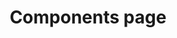---
title: Components page
meta:
  ogTitle: Test og title?
  
components:
- component_name: hero
  supertitle: Hero supertitle
  title: Hero title for everyone
  description: Hero description lorem ipsum carpe diem etc.
  cta_label: Hero CTA
  cta_url: hero-url
  img_src: "assets/img/hero-test.svg"

- component_name: graph
  title: Graph title
  description: Graph description lorem ipsum descriptionum of this componentum
  graphItems:
  - title: Graph title 1
    dataItems:
    - value: 80%
      label_x: Label_x 1
      footer_label: Before Albert 1

    - value: 20%%
      label_x: Label_x 2
      footer_label: After Albert 2

  - title: Graph title 2
    dataItems:
    - value: 100%
      label_x: Label_x 2.1
      footer_label: Before Albert 2.1

    - value: 0%
      label_x: Label_x 2.2
      footer_label: After Albert 2.2

- component_name: testimonials
  title: testimonials
  testimonialItems:
  - title: Title 1
    quote: quote 1 lorem ipsum ipsum lorem ipsum ipsum random text here that would be the quote
    teacher_name: Name 1
    teacher_img_src: "assets/img/random-img3.svg"
    teacher_type: Teacher type 1
    teacher_level: Teacher level 1
    teacher_location: Chicago, IL 1

  - title: Title 2
    quote: quote 2 lorem ipsum ipsum lorem ipsum ipsum random text here that would be the quote
    teacher_img_src: "assets/img/random-img2.svg"
    teacher_name: Name 2
    teacher_type: Teacher type 2
    teacher_level: Teacher level 2
    location: Chicago, IL 2

- component_name: stagger
  title: Optional title for stagger components
  staggerItems:
  - supertitle: supertitle 1
    title: title 1
    cta_label: CTA 1
    cta_url: cta-1
    img_src: "assets/img/random-img3.svg"

  - supertitle: supertitle 2
    title: title 2
    cta_label: CTA 2
    cta_url: cta-2
    img_src: "assets/img/random-img2.svg"

- component_name: interstitial
  component_large: true
  cta_label: Request demo
  cta_link: ""
  description: Lorem ipsum this is a description of the area such as Request a demo to learn more about Albert.io

- component_name: salesRoster
  title: Meet the team
  description: As former educators, our School Success team intimately understand what makes for a successful Albert implementation, both within the classroom and across a school.
  cta_label: Contact us
  cta_url: ""
  salesRosterItems:
  - profile_img: "assets/img/random-img3.svg"
    name: Marc Deely

  - profile_img: "assets/img/random-img3.svg"
    name: Marcus Deely

  - profile_img: "assets/img/random-img3.svg"
    name: Marcus Aurelious

- component_name: featureGrid
  card_layout: true
  title: Grid title
  featureGridItems:
  - img_src: "assets/img/random-img3.svg"
    title: First grid title
    description: First grid description
    cta_label: First grid CTA
    cta_url: first-grid-cta

  - img_src: "assets/img/random-img2.svg"
    title: Second grid title
    description: Second grid description
    cta_label: Second grid CTA
    cta_url: second-grid-cta

  - img_src: "assets/img/random-img2.svg"
    title: Third grid title
    description: Third grid description
    cta_label: Third grid CTA
    cta_url: third-grid-cta

- component_name: coursePreview
  title: Learn anything
  group_title: K-12 Core
  cta_url: ""
  courseDomains:
  - domain: ELA
    domain_description: Description for domain here
    cta_label: View more ELA
    cta_url: ""
    courseCards:
    - card_group: ela
      card_img_src: "assets/img/heart_of_darkness.svg"
      card_title: ELA subject 1

    - card_group: ela
      card_img_src: "assets/img/heart_of_darkness.svg"
      card_title: ELA subject 2

  - domain: Social Studies
    cta_label: View Social Studies
    cta_url: ""
    courseCards:
    - card_group: social-studies
      card_title: social studies subject
      card_img_src: "assets/img/heart_of_darkness.svg"

- component_name: comicStrips
  comicStrips:
    - teacher_name: Mr. Deely
      teacher_img_src: "assets/img/random-img2.svg"
      comicPanels:
      - img_src: "assets/img/comic_1.png"
        caption: First panel of FIRST strip. Lorem ipsum lots of text would go here so that we can see an accurate representation of the amount of text that would display here. 

      - img_src: "assets/img/comic_2.png"
        caption: Second panel of FIRST strip. Lorem ipsum lots of text would go here so that we can see an accurate representation of the amount of text that would display here.

      - img_src: "assets/img/comic_3.png"
        caption: Third panel of FIRST strip.  Lorem ipsum lots of text would go here so that we can see an accurate representation of the amount of text that would display here.

      - img_src: "assets/img/comic_4.png"
        caption: Fourt panel of FIRST strip.  Lorem ipsum lots of text would go here so that we can see an accurate representation of the amount of text that would display here.

    - teacher_name: Mr. Secondeely
      teacher_img_src: "assets/img/random-img3.svg"
      comicPanels:
      - img_src: "assets/img/comic_1.png"
        caption: First panel of FIRST strip. Lorem ipsum lots of text would go here so that we can see an accurate representation of the amount of text that would display here. 
      
      - img_src: "assets/img/comic_1.png"
        caption: First panel of FIRST strip. Lorem ipsum
        
      - img_src: "assets/img/comic_2.png"
        caption: Second panel of FIRST strip. Lorem ipsum lots of text would go here so that we can see an accurate representation of the amount of text that would display here.

      - img_src: "assets/img/comic_3.png"
        caption: Third panel of FIRST strip.  Lorem ipsum lots of text would go here so that we can see an accurate representation of the amount of text that would display here.

    - teacher_name: Mr. Third person
      teacher_img_src: "assets/img/random-img2.svg"
      comicPanels:
      - img_src: "assets/img/comic_1.png"
        caption: First panel of FIRST strip. Lorem ipsum

      - img_src: "assets/img/comic_1.png"
        caption: First panel of FIRST strip. Lorem ipsum

      - img_src: "assets/img/comic_1.png"
        caption: First panel of FIRST strip. Lorem ipsum lots of text would go here so that we can see an accurate representation of the amount of text that would display here. 

      - img_src: "assets/img/comic_2.png"
        caption: Second panel of FIRST strip. Lorem ipsum lots of text would go here so that we can see an accurate representation of the amount of text that would display here.

- component_name: hero
  title: Second title
  description: Second description
  cta_label: Hero CTA
  cta_url: hero-url
  img_src: "assets/img/random-img3.svg"

- component_name: tabBar
  tabBarItems:
  - img_src: "assets/img/random-img3.svg"
    label: Item 1
    # url: "path/to/page" THIS IS OPTIONAL

  - img_src: "assets/img/hero-test.svg"
    label: Item 2

- component_name: slideshow
  title: Slideshow title
  description: Slideshow description
  slideshowItems:
  - title: Slideshow item 1
    description: Slideshow description 1. Lorem ipsum long description goes about here. 
    img_src: "assets/img/hero-test.svg"

  - title: Slideshow item 2
    description: Slideshow description 2. Carpe diem more latin words lorem ipsum. 
    img_src: "assets/img/random-img3.svg"

  - title: Slideshow item 3
    description: Slideshow description 3. Another description to fill up the space instead of lorem ipsum.
    img_src: "assets/img/random-img2.svg"

- component_name: preFooter
  # left:
  #   img_src: "assets/img/random-img.svg"
  #   title: Left title
  #   description: Left description
  #   cta_label: Left CTA
  #   cta_url: left-cta
  # right:
  #   img_src: "assets/img/random-img2.svg"
  #   title: Right title
  #   description: Right description
  #   cta_label: Right CTA
  #   cta_url: right-cta
---